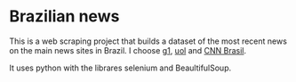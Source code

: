 # Brazilian news

This is a web scraping project that builds a dataset of the most recent news on the main news sites in Brazil. I choose [g1](https://g1.globo.com/), [uol](https://www.uol.com.br/) and [CNN Brasil](https://www.cnnbrasil.com.br/). 

It uses python with the librares selenium and BeaultifulSoup.